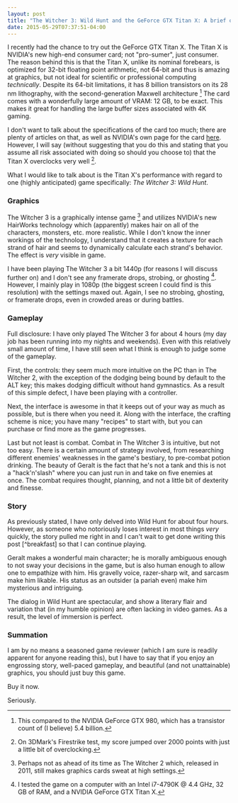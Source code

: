 ```yaml
---
layout: post
title: "The Witcher 3: Wild Hunt and the GeForce GTX Titan X: A brief overview"
date: 2015-05-29T07:37:51-04:00
---
```


I recently had the chance to try out the GeForce GTX Titan X. The Titan X is NVIDIA's new high-end consumer card; not "pro-sumer", just consumer. The reason behind this is that the Titan X, unlike its nominal forebears, is optimized for 32-bit floating point arithmetic, not 64-bit and thus is amazing at graphics, but not ideal for scientific or professional computing *technically*. Despite its 64-bit limitations, it has 8 billion transistors on its 28 nm lithography, with the second-generation Maxwell architecture [^transistors] The card comes with a wonderfully large amount of VRAM: 12 GB, to be exact. This makes it great for handling the large buffer sizes associated with 4K gaming.

I don't want to talk about the specifications of the card too much; there are plenty of articles on that, as well as NVIDIA's own page for the card [here](http://www.geforce.com/hardware/desktop-gpus/geforce-gtx-titan-x). However, I will say (without suggesting that you do this and stating that you assume all risk associated with doing so should you choose to) that the Titan X overclocks very well [^oc].

What I would like to talk about is the Titan X's performance with regard to one (highly anticipated) game specifically: *The Witcher 3: Wild Hunt*.

### Graphics

The Witcher 3 is a graphically intense game [^witcher2] and utilizes NVIDIA's new HairWorks technology which (apparently) makes hair on all of the characters, monsters, etc. more realistic. While I don't know the inner workings of the technology, I understand that it creates a texture for each strand of hair and seems to dynamically calculate each strand's behavior. The effect is *very* visible in game.

I have been playing The Witcher 3 a bit 1440p (for reasons I will discuss further on) and I don't see any framerate drops, strobing, or ghosting [^pc]. However, I mainly play in 1080p (the biggest screen I could find is this resolution) with the settings maxed out. Again, I see no strobing, ghosting, or framerate drops, even in crowded areas or during battles.

### Gameplay

Full disclosure: I have only played The Witcher 3 for about 4 hours (my day job has been running into my nights and weekends). Even with this relatively small amount of time, I have still seen what I think is enough to judge some of the gameplay. 

First, the controls: they seem much more intuitive on the PC than in The Witcher 2, with the exception of the dodging being bound by default to the ALT key; this makes dodging difficult without hand gymnastics. As a result of this simple defect, I have been playing with a controller.

Next, the interface is awesome in that it keeps out of your way as much as possible, but is there when you need it. Along with the interface, the crafting scheme is nice; you have many "recipes" to start with, but you can purchase or find more as the game progresses.

Last but not least is combat. Combat in The Witcher 3 is intuitive, but not too easy. There is a certain amount of strategy involved, from researching different enemies' weaknesses in the game's bestiary, to pre-combat potion drinking. The beauty of Geralt is the fact that he's not a tank and this is not a "hack'n'slash" where you can just run in and take on five enemies at once. The combat requires thought, planning, and not a little bit of dexterity and finesse. 

### Story

As previously stated, I have only delved into Wild Hunt for about four hours. However, as someone who notoriously loses interest in most things *very* quickly, the story pulled me right in and I can't wait to get done writing this post [^breakfast] so that I can continue playing.

Geralt makes a wonderful main character; he is morally ambiguous enough to not sway your decisions in the game, but is also human enough to allow one to empathize with him. His gravelly voice, razer-sharp wit, and sarcasm make him likable. His status as an outsider (a pariah even) make him mysterious and intriguing.

The dialog in Wild Hunt are spectacular, and show a literary flair and variation that (in my humble opinion) are often lacking in video games. As a result, the level of immersion is perfect. 

### Summation

I am by no means a seasoned game reviewer (which I am sure is readily apparent for anyone reading this), but I have to say that if you enjoy an engrossing story, well-paced gameplay, and beautiful (and not unattainable) graphics, you should just buy this game.

Buy it now.

Seriously.

[^oc]: On 3DMark's Firestrike test, my score jumped over 2000 points with just a little bit of overclocking. 

[^transistors]: This compared to the NVIDIA GeForce GTX 980, which has a transistor count of (I believe) 5.4 billion.

[^witcher2]: Perhaps not as ahead of its time as The Witcher 2 which, released in 2011, still makes graphics cards sweat at high settings.

[^pc]: I tested the game on a computer with an Intel i7-4790K @ 4.4 GHz, 32 GB of RAM, and a NVIDIA GeForce GTX Titan X.